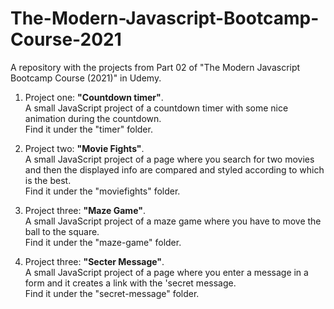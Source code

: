 # The-Modern-Javascript-Bootcamp-Course-2021

A repository with the projects from Part 02 of "The Modern Javascript Bootcamp Course (2021)" in Udemy.

1. Project one: **"Countdown timer"**.  
   A small JavaScript project of a countdown timer with some nice animation during the countdown.  
   Find it under the "timer" folder.

2. Project two: **"Movie Fights"**.  
   A small JavaScript project of a page where you search for two movies and then the displayed info are compared and styled according to which is the best.  
   Find it under the "moviefights" folder.

3. Project three: **"Maze Game"**.  
   A small JavaScript project of a maze game where you have to move the ball to the square.  
   Find it under the "maze-game" folder.

4. Project three: **"Secter Message"**.  
   A small JavaScript project of a page where you enter a message in a form and it creates a link with the 'secret message.  
   Find it under the "secret-message" folder.
